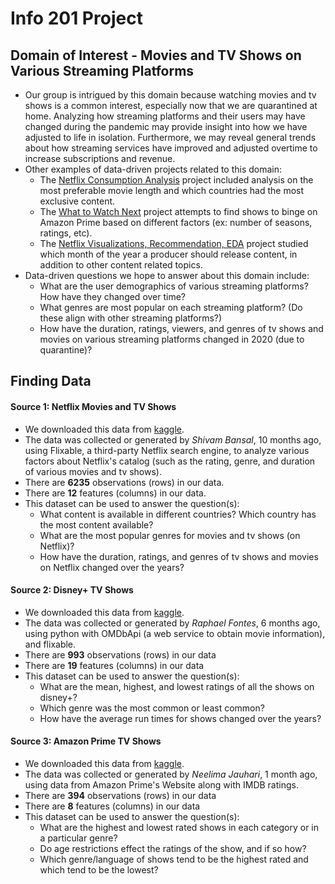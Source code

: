 # Info 201 Project
## Domain of Interest - Movies and TV Shows on Various Streaming Platforms

- Our group is intrigued by this domain because watching movies and tv shows is a common interest, especially now that we are quarantined at home. Analyzing how streaming platforms and their users may have changed during the pandemic may provide insight into how we have adjusted to life in isolation. Furthermore, we may reveal general trends about how streaming services have improved and adjusted overtime to increase subscriptions and revenue.
- Other examples of data-driven projects related to this domain:
    - The [Netflix Consumption Analysis](https://www.kaggle.com/sahib12/netflix-consumption-analysis) project included analysis on the most preferable movie length and which countries had the most exclusive content.
    - The [What to Watch Next](https://www.kaggle.com/vishynair/what-to-watch-next-analysis-of-amazon-prime-shows/notebook) project attempts to find shows to binge on Amazon Prime based on different factors (ex: number of seasons, ratings, etc).  
    - The [Netflix Visualizations, Recommendation, EDA](https://www.kaggle.com/niharika41298/netflix-visualizations-recommendation-eda/notebook) project studied which month of the year a producer should release content, in addition to other content related topics.
- Data-driven questions we hope to answer about this domain include:
    - What are the user demographics of various streaming platforms? How have they changed over time?
    - What genres are most popular on each streaming platform? (Do these align with other streaming platforms?)
    - How have the duration, ratings, viewers, and genres of tv shows and movies on various streaming platforms changed in 2020 (due to quarantine)?

## Finding Data
#### Source 1: Netflix Movies and TV Shows
- We downloaded this data from [kaggle](https://www.kaggle.com/shivamb/netflix-shows).
- The data was collected or generated by _Shivam Bansal_, 10 months ago, using Flixable, a third-party Netflix search engine, to analyze various factors about Netflix's catalog (such as the rating, genre, and duration of various movies and tv shows).
- There are **6235** observations (rows) in our data.
- There are **12** features (columns) in our data.
- This dataset can be used to answer the question(s):
    - What content is available in different countries? Which country has the most content available?
    - What are the most popular genres for movies and tv shows (on Netflix)?
    - How have the duration, ratings, and genres of tv shows and movies on Netflix changed over the years?

#### Source 2: Disney+ TV Shows
- We downloaded this data from [kaggle](https://www.kaggle.com/unanimad/disney-plus-shows).
- The data was collected or generated by _Raphael Fontes_, 6 months ago, using python with OMDbApi (a web service to obtain movie information), and flixable.
- There are **993** observations (rows) in our data
- There are **19** features (columns) in our data
- This dataset can be used to answer the question(s):
    - What are the mean, highest, and lowest ratings of all the shows on disney+?
    - Which genre was the most common or least common?
    - How have the average run times for shows changed over the years?

#### Source 3: Amazon Prime TV Shows
- We downloaded this data from [kaggle](https://www.kaggle.com/nilimajauhari/amazon-prime-tv-shows).
- The data was collected or generated by _Neelima Jauhari_, 1 month ago, using data from Amazon Prime's Website along with IMDB ratings.
- There are **394** observations (rows) in our data
- There are **8** features (columns) in our data
- This dataset can be used to answer the question(s):
    - What are the highest and lowest rated shows in each category or in a particular genre?
    - Do age restrictions effect the ratings of the show, and if so how?
    - Which genre/language of shows tend to be the highest rated and which tend to be the lowest?
